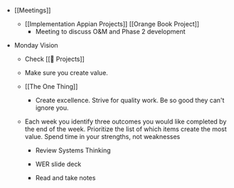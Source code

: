 - [[Meetings]]
	 - [[Implementation Appian Projects]] [[Orange Book Project]]
		 - Meeting to discuss O&M and Phase 2 development

- Monday Vision
	 - Check [[🚧 Projects]]

	 - Make sure you create value.

	 - [[The One Thing]]
		 - Create excellence. Strive for quality work. Be so good they can't ignore you.

	 - Each week you identify three outcomes you would like completed by the end of the week. Prioritize the list of which items create the most value. Spend time in your strengths, not weaknesses
		 - Review Systems Thinking

		 - WER slide deck

		 - Read and take notes
